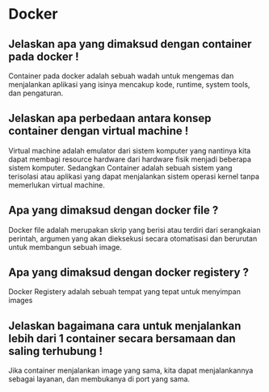 # Docker

## Jelaskan apa yang dimaksud dengan container pada docker !

Container pada docker adalah sebuah wadah untuk mengemas dan menjalankan aplikasi yang isinya mencakup kode, runtime, system tools, dan pengaturan.

## Jelaskan apa perbedaan antara konsep container dengan virtual machine !

Virtual machine adalah emulator dari sistem komputer yang nantinya kita dapat membagi resource hardware dari hardware fisik menjadi beberapa sistem komputer. Sedangkan Container adalah sebuah sistem yang terisolasi atau aplikasi yang dapat menjalankan sistem operasi kernel tanpa memerlukan virtual machine.

## Apa yang dimaksud dengan docker file ?

Docker file adalah merupakan skrip yang berisi atau terdiri dari serangkaian perintah, argumen yang akan dieksekusi secara otomatisasi dan berurutan untuk membangun sebuah image.

## Apa yang dimaksud dengan docker registery ?

Docker Registery adalah sebuah tempat yang tepat untuk menyimpan images

## Jelaskan bagaimana cara untuk menjalankan lebih dari 1 container secara bersamaan dan saling terhubung !

Jika container menjalankan image yang sama, kita dapat menjalankannya sebagai layanan, dan membukanya di port yang sama.
